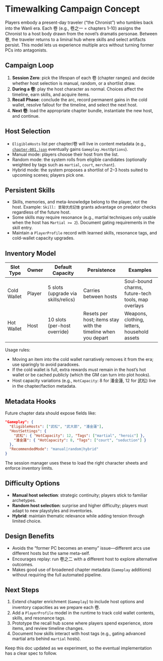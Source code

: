 # Timewalking Campaign Concept

Players embody a present-day traveler (“the Chronist”) who tumbles back into the Wanli era. Each 卷 (e.g., 卷之一 = chapters 1–10) assigns the Chronist to a host body drawn from the novel’s dramatis personae. Between 卷, the traveler returns to a liminal hub where skills and select artifacts persist. This model lets us experience multiple arcs without turning former PCs into antagonists.

## Campaign Loop

1. **Session Zero**: pick the lifespan of each 卷 (chapter ranges) and decide whether host selection is manual, random, or a shortlist draw.
2. **During a 卷**: play the host character as normal. Choices affect the timeline, earn skills, and acquire items.
3. **Recall Phase**: conclude the arc, record permanent gains in the cold wallet, resolve fallout for the timeline, and select the next host.
4. **Next 卷**: load the appropriate chapter bundle, instantiate the new host, and continue.
## Host Selection

- `EligibleHosts` list per chapter/卷 will live in content metadata (e.g., [`chapter-001.json`](../src/JinPingMei.Content/Data/chapters/chapter-001.json) eventually gains `Gameplay.HostOptions`).
- Manual mode: players choose their host from the list.
- Random mode: the system rolls from eligible candidates (optionally weighted by tags such as `martial`, `court`, `merchant`).
- Hybrid mode: the system proposes a shortlist of 2–3 hosts suited to upcoming scenes; players pick one.

## Persistent Skills

- Skills, memories, and meta-knowledge belong to the player, not the host. Example: `Skill: 景陽伏虎記憶` grants advantage on predator checks regardless of the future host.
- Some skills may require resonance (e.g., martial techniques only usable when the host has `Martial >= 2`). Document gating requirements in the skill entry.
- Maintain a `PlayerProfile` record with learned skills, resonance tags, and cold-wallet capacity upgrades.

## Inventory Model

| Slot Type   | Owner  | Default Capacity | Persistence | Examples |
|-------------|--------|------------------|-------------|----------|
| Cold Wallet | Player | 5 slots (upgrade via skills/relics) | Carries between hosts | Soul-bound charms, future-tech tools, map overlays |
| Hot Wallet  | Host   | 10 slots (per-host override)        | Resets per host; items stay with the timeline when you depart | Weapons, clothing, letters, household assets |

Usage rules:

- Moving an item into the cold wallet narratively removes it from the era; use sparingly to avoid paradoxes.
- If the cold wallet is full, extra rewards must remain in the host’s hot wallet or be cached publicly (which the GM can turn into plot hooks).
- Host capacity variations (e.g., `HotCapacity`: 8 for 潘金蓮, 12 for 武松) live in the chapter/faction metadata.

## Metadata Hooks

Future chapter data should expose fields like:

```json
"Gameplay": {
  "EligibleHosts": ["武松", "武大郎", "潘金蓮"],
  "HostSettings": {
    "武松": { "HotCapacity": 12, "Tags": ["martial", "heroic"] },
    "潘金蓮": { "HotCapacity": 8, "Tags": ["court", "seduction"] }
  },
  "RecommendedMode": "manual|random|hybrid"
}
```

The session manager uses these to load the right character sheets and enforce inventory limits.

## Difficulty Options

- **Manual host selection**: strategic continuity; players stick to familiar archetypes.
- **Random host selection**: surprise and higher difficulty; players must adapt to new playstyles and inventories.
- **Hybrid**: maintain thematic relevance while adding tension through limited choice.

## Design Benefits

- Avoids the “former PC becomes an enemy” issue—different arcs use different hosts but the same meta-self.
- Encourages replay: run 卷之二 with a different host to explore alternative outcomes.
- Makes good use of broadened chapter metadata (`Gameplay` additions) without requiring the full automated pipeline.

## Next Steps

1. Extend chapter enrichment (`Gameplay`) to include host options and inventory capacities as we prepare each 卷.
2. Add a `PlayerProfile` model in the runtime to track cold wallet contents, skills, and resonance tags.
3. Prototype the recall hub scene where players spend experience, store items, and review timeline changes.
4. Document how skills interact with host tags (e.g., gating advanced martial arts behind `martial` hosts).

Keep this doc updated as we experiment, so the eventual implementation has a clear spec to follow.
